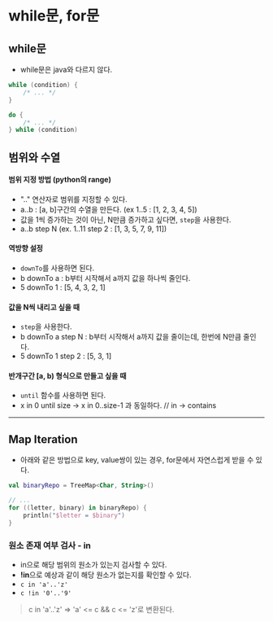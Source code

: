 # while문, for문

## while문

- while문은 java와 다르지 않다.

```kotlin
while (condition) {
    /* ... */
}

do {
    /* ... */
} while (condition)
```

## 범위와 수열

#### 범위 지정 방법 (python의 range)

- ".." 연산자로 범위를 지정할 수 있다.
- a..b : [a, b]구간의 수열을 만든다. (ex 1..5 : [1, 2, 3, 4, 5])
- 값을 1씩 증가하는 것이 아닌, N만큼 증가하고 싶다면, `step`을 사용한다.
- a..b step N (ex. 1..11 step 2 : [1, 3, 5, 7, 9, 11])

#### 역방향 설정

- `downTo`를 사용하면 된다.
- b downTo a : b부터 시작해서 a까지 값을 하나씩 줄인다.
- 5 downTo 1 : [5, 4, 3, 2, 1]

#### 값을 N씩 내리고 싶을 때

- `step`을 사용한다.
- b downTo a step N : b부터 시작해서 a까지 값을 줄이는데, 한번에 N만큼 줄인다.
- 5 downTo 1 step 2 : [5, 3, 1]

#### 반개구간 [a, b) 형식으로 만들고 싶을 때

- `until` 함수를 사용하면 된다.
- x in 0 until size -> x in 0..size-1 과 동일하다. // in -> contains

---

## Map Iteration

- 아래와 같은 방법으로 key, value쌍이 있는 경우, for문에서 자연스럽게 받을 수 있다.

```kotlin
val binaryRepo = TreeMap<Char, String>()

// ...
for ((letter, binary) in binaryRepo) {
    println("$letter = $binary")
}
```

### 원소 존재 여부 검사 - in

- in으로 해당 범위의 원소가 있는지 검사할 수 있다.
- **!in**으로 예상과 같이 해당 원소가 없는지를 확인할 수 있다.
- `c in 'a'..'z'`
- `c !in '0'..'9'`

> c in 'a'..'z' => 'a' <= c && c <= 'z'로 변환된다.
